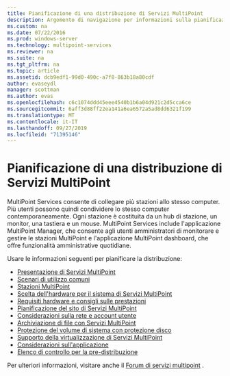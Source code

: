 ```yaml
---
title: Pianificazione di una distribuzione di Servizi MultiPoint
description: Argomento di navigazione per informazioni sulla pianificazione della distribuzione di MultiPoint Services
ms.custom: na
ms.date: 07/22/2016
ms.prod: windows-server
ms.technology: multipoint-services
ms.reviewer: na
ms.suite: na
ms.tgt_pltfrm: na
ms.topic: article
ms.assetid: dcb9edf1-99d0-490c-a7f8-863b18a80cdf
author: evaseydl
manager: scottman
ms.author: evas
ms.openlocfilehash: c6c1074ddd45eee4540b1b6a04d921c2d5cca6ce
ms.sourcegitcommit: 6aff3d88ff22ea141a6ea6572a5ad8dd6321f199
ms.translationtype: MT
ms.contentlocale: it-IT
ms.lasthandoff: 09/27/2019
ms.locfileid: "71395146"
---
```

# <a name="planning-a-multipoint-services-deployment"></a>Pianificazione di una distribuzione di Servizi MultiPoint
MultiPoint Services consente di collegare più stazioni allo stesso computer. Più utenti possono quindi condividere lo stesso computer contemporaneamente. Ogni stazione è costituita da un hub di stazione, un monitor, una tastiera e un mouse. MultiPoint Services include l'applicazione MultiPoint Manager, che consente agli utenti amministratori di monitorare e gestire le stazioni MultiPoint e l'applicazione MultiPoint dashboard, che offre funzionalità amministrative quotidiane.   

Usare le informazioni seguenti per pianificare la distribuzione:
  
-   [Presentazione di Servizi MultiPoint](Introducing-MultiPoint-services.md)   
-   [Scenari di utilizzo comuni](Common-MultiPoint-services-Usage-Scenarios.md)  
-   [Stazioni MultiPoint](MultiPoint-services-Stations.md)  
-   [Scelta dell'hardware per il sistema di Servizi MultiPoint](Selecting-Hardware-for-Your-MultiPoint-services-System.md)  
-   [Requisiti hardware e consigli sulle prestazioni](Hardware-Requirements-and-Performance-Recommendations.md)   
-   [Pianificazione del sito di Servizi MultiPoint](MultiPoint-services-Site-Planning.md)  
-   [Considerazioni sulla rete e account utente](Network-Considerations-and-User-Accounts.md)  
-   [Archiviazione di file con Servizi MultiPoint](Storing-Files-with-MultiPoint-services.md)  
-   [Protezione del volume di sistema con protezione disco](Protecting-the-System-Volume-with-Disk-Protection.md)
-   [Supporto della virtualizzazione di Servizi MultiPoint](MultiPoint-services-Virtualization-Support.md)  
-   [Considerazioni sull'applicazione](Application-Considerations.md)  
-   [Elenco di controllo per la pre-distribuzione](Predeployment-Checklist.md)  
  
Per ulteriori informazioni, visitare anche il [Forum di servizi multipoint](https://social.technet.microsoft.com/Forums/windowsserver/home?forum=windowsmultipointserver&filter=alltypes&sort=lastpostdesc) .